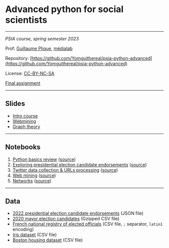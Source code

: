 # Advanced python for social scientists

---

*PSIA course, spring semester 2023*

Prof: [Guillaume Plique](https://github.com/Yomguithereal), [médialab](https://medialab.sciencespo.fr/)

Repository: [https://github.com/Yomguithereal/psia-python-advanced](https://github.com/Yomguithereal/psia-python-advanced)

License: [CC-BY-NC-SA](https://creativecommons.org/licenses/by-nc-sa/4.0/)

[Final assignment](/psia-python-advanced/assignment)

---

## Slides

* [Intro course](/psia-python-advanced/decks/intro)
* [Webmining](/psia-python-advanced/decks/webmining)
* [Graph theory](/psia-python-advanced/decks/graph-theory)

---

## Notebooks

1. [Python basics review](https://nbviewer.org/github/Yomguithereal/psia-python-advanced/blob/master/notebooks/00_python_basics_review.ipynb) ([source](https://github.com/Yomguithereal/psia-python-advanced/blob/master/notebooks/00_python_basics_review.ipynb))
2. [Exploring presidential election candidate endorsements](https://nbviewer.org/github/Yomguithereal/psia-python-advanced/blob/master/notebooks/01_presidential_candidates_endorsements.ipynb) ([source](https://github.com/Yomguithereal/psia-python-advanced/blob/master/notebooks/01_presidential_candidates_endorsements.ipynb))
3. [Twitter data collection & URLs processing](https://nbviewer.org/github/Yomguithereal/psia-python-advanced/blob/master/notebooks/02_twitter_data_collection.ipynb) ([source](https://github.com/Yomguithereal/psia-python-advanced/blob/master/notebooks/02_twitter_data_collection.ipynb))
4. [Web mining](https://nbviewer.org/github/Yomguithereal/psia-python-advanced/blob/master/notebooks/03_webmining.ipynb) ([source](https://github.com/Yomguithereal/psia-python-advanced/blob/master/notebooks/03_webmining.ipynb))
5. [Networks](https://nbviewer.org/github/Yomguithereal/psia-python-advanced/blob/master/notebooks/04_networks.ipynb) ([source](https://github.com/Yomguithereal/psia-python-advanced/blob/master/notebooks/04_networks.ipynb))

---

## Data

* [2022 presidential election candidate endorsements](https://github.com/Yomguithereal/psia-python-advanced/raw/master/data/parrainages.json) (JSON file)
* [2020 mayor election candidates](https://github.com/Yomguithereal/psia-python-advanced/raw/master/data/municipale2020.csv.gz) (Gzipped CSV file)
* [French national registry of elected officials](https://github.com/Yomguithereal/psia-python-advanced/raw/master/data/rne-maires.csv) (CSV file, `;` separator, `latin1` encoding)
* [Iris dataset](https://github.com/Yomguithereal/psia-python-advanced/raw/master/data/iris.csv) (CSV file)
* [Boston housing dataset](https://github.com/Yomguithereal/psia-python-advanced/raw/master/data/boston-housing.csv) (CSV file)
